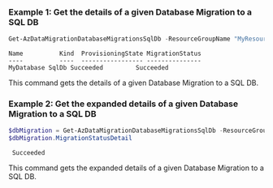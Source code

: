 ### Example 1: Get the details of a given Database Migration to a SQL DB
```powershell
Get-AzDataMigrationDatabaseMigrationsSqlDb -ResourceGroupName "MyResourceGroup" -SqlDbInstanceName "MySqlDb" -TargetDbName "MyDatabase"
```

```output
Name          Kind  ProvisioningState MigrationStatus
----          ----  ----------------- ---------------
MyDatabase SqlDb Succeeded         Succeeded     
```

This command gets the details of a given Database Migration to a SQL DB.

### Example 2: Get the expanded details of a given Database Migration to a SQL DB
```powershell
$dbMigration = Get-AzDataMigrationDatabaseMigrationsSqlDb -ResourceGroupName "MyResourceGroup" -SqlDbInstanceName "MySqlDb" -TargetDbName "MyDatabase" -Expand MigrationStatusDetails
$dbMigration.MigrationStatusDetail
```

```output
 Succeeded                       
```

This command gets the expanded details of a given Database Migration to a SQL DB.


